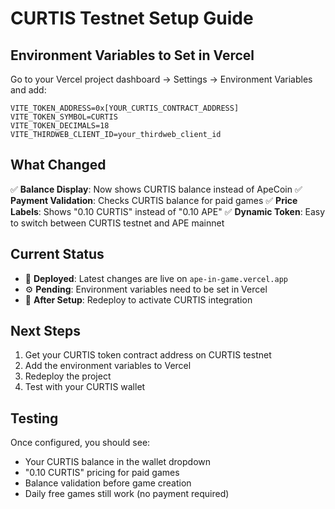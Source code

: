 # CURTIS Testnet Setup Guide

## Environment Variables to Set in Vercel

Go to your Vercel project dashboard → Settings → Environment Variables and add:

```
VITE_TOKEN_ADDRESS=0x[YOUR_CURTIS_CONTRACT_ADDRESS]
VITE_TOKEN_SYMBOL=CURTIS
VITE_TOKEN_DECIMALS=18
VITE_THIRDWEB_CLIENT_ID=your_thirdweb_client_id
```

## What Changed

✅ **Balance Display**: Now shows CURTIS balance instead of ApeCoin
✅ **Payment Validation**: Checks CURTIS balance for paid games
✅ **Price Labels**: Shows "0.10 CURTIS" instead of "0.10 APE"
✅ **Dynamic Token**: Easy to switch between CURTIS testnet and APE mainnet

## Current Status

- 🚀 **Deployed**: Latest changes are live on `ape-in-game.vercel.app`
- ⚙️ **Pending**: Environment variables need to be set in Vercel
- 🔄 **After Setup**: Redeploy to activate CURTIS integration

## Next Steps

1. Get your CURTIS token contract address on CURTIS testnet
2. Add the environment variables to Vercel
3. Redeploy the project
4. Test with your CURTIS wallet

## Testing

Once configured, you should see:
- Your CURTIS balance in the wallet dropdown
- "0.10 CURTIS" pricing for paid games
- Balance validation before game creation
- Daily free games still work (no payment required)
